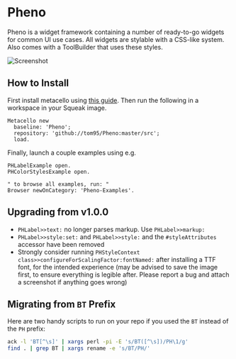 # Pheno

Pheno is a widget framework containing a number of ready-to-go widgets for common UI use cases. All widgets are stylable with a CSS-like system. Also comes with a ToolBuilder that uses these styles.

![Screenshot](https://raw.githubusercontent.com/tom95/Pheno/master/screenshots/Screenshot.png)

## How to Install
First install metacello using [this guide](https://github.com/Metacello/metacello#squeak). Then run the following in a workspace in your Squeak image.

```smalltalk
Metacello new
  baseline: 'Pheno';
  repository: 'github://tom95/Pheno:master/src';
  load.
```

Finally, launch a couple examples using e.g.
```smalltalk
PHLabelExample open.
PHColorStylesExample open.

" to browse all examples, run: "
Browser newOnCategory: 'Pheno-Examples'.
```

## Upgrading from v1.0.0
* `PHLabel>>text:` no longer parses markup. Use `PHLabel>>markup:`
* `PHLabel>>style:set:` and `PHLabel>>style:` and the `#styleAttributes` accessor have been removed
* Strongly consider running `PHStyleContext class>>configureForScalingFactor:fontNamed:` after installing a TTF font, for the intended experience (may be advised to save the image first, to ensure everything is legible after. Please report a bug and attach a screenshot if anything goes wrong)

## Migrating from `BT` Prefix
Here are two handy scripts to run on your repo if you used the `BT` instead of the `PH` prefix:
```bash
ack -l 'BT[^\s]' | xargs perl -pi -E 's/BT([^\s])/PH\1/g'
find . | grep BT | xargs rename -e 's/BT/PH/'
```
